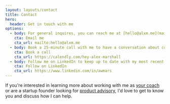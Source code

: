 ```yaml
---
layout: layouts/contact
title: Contact
hero:
  header: Get in touch with me
options:
  - body: For general inquires, you can reach me at [hello@alxm.me](mailto:hello@alxm.me).
    cta: Email me
    cta_url: mailto:hello@alxm.me
  - body: Book a 25-minute call with me to have a conversation about coaching or product advisory.
    cta: Book a call
    cta_url: https://calendly.com/hey-alex-marshall
  - body: Follow me on LinkedIn to keep up to date with my most recent posts and announcements.
    cta: Follow on LinkedIn
    cta_url: https://www.linkedin.com/in/awmars
---
```


If you're interested in learning more about working with me as [your coach](/coaching) or are a startup founder looking for [product advisory](/advisory), I'd love to get to know you and discuss how I can help.
